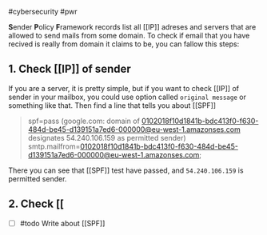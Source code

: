 #cybersecurity #pwr 

**S**ender **P**olicy **F**ramework records list all [[IP]] adreses and servers that are allowed to send mails from some domain. To check if email that you have recived is really from domain it claims to be, you can fallow this steps:

## 1. Check [[IP]] of sender
If you are a server, it is pretty simple, but if you want to check [[IP]] of sender in your mailbox, you could use option called `original message` or something like that. Then find a line that tells you about [[SPF]]

> spf=pass (google.com: domain of 0102018f10d1841b-bdc413f0-f630-484d-be45-d139151a7ed6-000000@eu-west-1.amazonses.com designates 54.240.106.159 as permitted sender) smtp.mailfrom=0102018f10d1841b-bdc413f0-f630-484d-be45-d139151a7ed6-000000@eu-west-1.amazonses.com;

There you can see that [[SPF]] test have passed, and `54.240.106.159` is permitted sender. 

## 2. Check [[

- [ ] #todo Write about [[SPF]] 